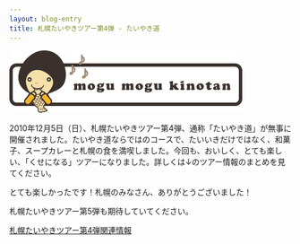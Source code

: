 ```yaml
---
layout: blog-entry
title: 札幌たいやきツアー第4弾 - たいやき道
---
```


![きのたんもぐもぐ](/images/kinotan-mogumogu.png "もぐもぐきのたん")

2010年12月5日（日）、札幌たいやきツアー第4弾、通称「たいやき道」が無事に開催されました。たいやき道ならではのコースで、たいいきだけではなく、和菓子、スープカレーと札幌の食を満喫しました。今回も、おいしく、とても楽しい、「くせになる」ツアーになりました。詳しくは↓のツアー情報のまとめを見てください。

とても楽しかったです！札幌のみなさん、ありがとうございました！

札幌たいやきツアー第5弾も期待していてください。

[札幌たいやきツアー第4弾関連情報](http://qwik.jp/taiyaki/102.html)

